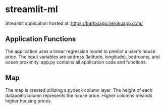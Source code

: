 # streamlit-ml
Streamlit application hosted at: https://bartosapp.herokuapp.com/

## Application Functions
The application uses a linear regression model to predict a user's house price.
The input variables are address (latitude, longitude), bedrooms, and ocean proximity.
app.py contains all application code and functions.

## Map
The map is created utilizing a pydeck column layer.
The height of each datapoint/column represents the house price. Higher columns meands higher housing prices.
